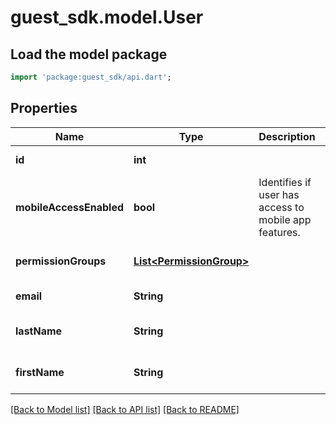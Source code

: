 # guest_sdk.model.User

## Load the model package
```dart
import 'package:guest_sdk/api.dart';
```

## Properties
Name | Type | Description | Notes
------------ | ------------- | ------------- | -------------
**id** | **int** |  | [default to null]
**mobileAccessEnabled** | **bool** | Identifies if user has access to mobile app features. | [default to null]
**permissionGroups** | [**List&lt;PermissionGroup&gt;**](PermissionGroup.md) |  | [optional] [default to []]
**email** | **String** |  | [default to null]
**lastName** | **String** |  | [optional] [default to null]
**firstName** | **String** |  | [optional] [default to null]

[[Back to Model list]](../README.md#documentation-for-models) [[Back to API list]](../README.md#documentation-for-api-endpoints) [[Back to README]](../README.md)


